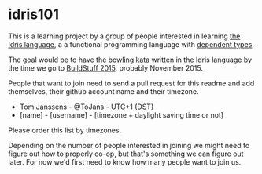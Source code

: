 idris101
========

This is a learning project by a group of people interested in learning [the Idris language](http://www.idris-lang.org/), a a functional programming language with [dependent types](http://en.wikipedia.org/wiki/Dependent_type).

The goal would be to have [the bowling kata](http://codingdojo.org/cgi-bin/index.pl?KataBowling) written in the Idris language by the time we go to [BuildStuff 2015](http://buildstuff.lt/), probably November 2015.

People that want to join need to send a pull request for this readme and add themselves, their github account name and their timezone.
* Tom Janssens - @ToJans - UTC+1 (DST)
* [name] - [username] - [timezone + daylight saving time or not]

Please order this list by timezones.

Depending on the number of people interested in joining we might need to figure out how to properly co-op, but that's something we can figure out later. For now we'd first need to know how many people want to join us.
